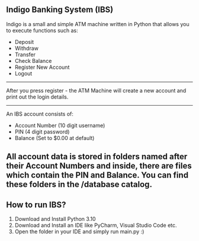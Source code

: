 Indigo Banking System (IBS)
---
Indigo is a small and simple ATM machine written in Python that allows you to execute functions such as:

- Deposit
- Withdraw
- Transfer
- Check Balance
- Register New Account
- Logout

---

After you press register - the ATM Machine will create a new account and print out the login details.

---

An IBS account consists of:

- Account Number (10 digit username)
- PIN (4 digit password)
- Balance (Set to $0.00 at default)

All account data is stored in folders named after their Account Numbers and inside, there are files which
contain the PIN and Balance. You can find these folders in the /database catalog.
---
How to run IBS?
-
1. Download and Install Python 3.10
2. Download and Install an IDE like PyCharm, Visual Studio Code etc.
3. Open the folder in your IDE and simply run main.py :)
